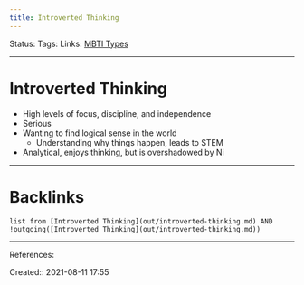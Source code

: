 ```yaml
---
title: Introverted Thinking
---
```

Status: 
Tags: 
Links: [MBTI Types](out/mbti-types.md)
___
# Introverted Thinking
- High levels of focus, discipline, and independence
- Serious
- Wanting to find logical sense in the world
	- Understanding why things happen, leads to STEM
- Analytical, enjoys thinking, but is overshadowed by Ni
___
# Backlinks
```dataview
list from [Introverted Thinking](out/introverted-thinking.md) AND !outgoing([Introverted Thinking](out/introverted-thinking.md))
```
___
References:

Created:: 2021-08-11 17:55
